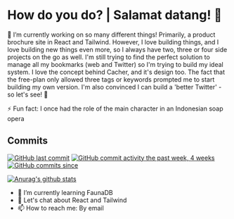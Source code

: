 <h1>How do you do? | Salamat datang! 👋</h1>

🔭 I’m currently working on so many different things! Primarily, a product brochure site in React and Tailwind. However, I love building things, and I love building new things even more, so I always have two, three or four side projects on the go as well. I'm still trying to find the perfect solution to manage all my bookmarks (web and Twitter) so I'm trying to build my ideal system. I love the concept behind Cacher, and it's design too. The fact that the free-plan only allowed three tags or keywords prompted me to start building my own version. I'm also convinced I can build a 'better Twitter' - so let's see! 🤣

⚡ Fun fact: I once had the role of the main character in an Indonesian soap opera

## Commits
[![GitHub last commit](https://img.shields.io/github/last-commit/google/skia.svg?style=flat)]()
[![GitHub commit activity the past week, 4 weeks](https://img.shields.io/github/commit-activity/y/eslint/eslint.svg?style=flat)]() [![GitHub commits since](https://img.shields.io/github/commits-since/tterb/playmusic/v1.2.0.svg)]()

[![Anurag's github stats](https://github-readme-stats.vercel.app/api?username=MattHeslington)](https://github.com/anuraghazra/github-readme-stats)

- 🌱 I’m currently learning FaunaDB
- 💬 Let's chat about React and Tailwind
- 📫 How to reach me: By email


